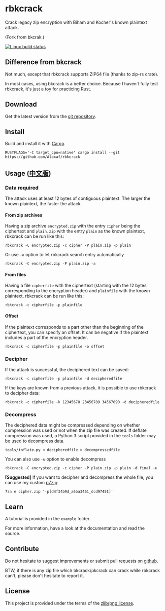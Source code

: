 rbkcrack
=======

Crack legacy zip encryption with Biham and Kocher's known plaintext attack.

(Fork from bkcrak.)

[![Linux build status](https://travis-ci.org/Aloxaf/rbkcrack.svg)](https://travis-ci.org/Aloxaf/rbkcrack)

Difference from bkcrack
-----------------------

Not much, except that rbkcrack supports ZIP64 file (thanks to zip-rs crate).

In most cases, using bkcrack is a better choice.
Because I haven't fully test rbkcrack, it's just a toy for practicing Rust.

Download
--------

Get the latest version from the [git repository](https://github.com/Aloxaf/rbkcrack).

Install
-------

Build and install it with [Cargo](https://doc.rust-lang.org/cargo).

```shell
RUSTFLAGS='-C target_cpu=native' cargo install --git https://github.com/Aloxaf/rbkcrack
```

Usage ([中文版](https://github.com/Aloxaf/rbkcrack/blob/master/README_CN.md))
-----

### Data required

The attack uses at least 12 bytes of contiguous plaintext.
The larger the known plaintext, the faster the attack.

#### From zip archives

Having a zip archive `encrypted.zip` with the entry `cipher` being the ciphertext and `plain.zip` with the entry `plain` as the known plaintext, rbkcrack can be run like this:

    rbkcrack -C encrypted.zip -c cipher -P plain.zip -p plain

Or use `-a` option to let rbkcrack search entry automatically

    rbkcrack -C encrypted.zip -P plain.zip -a

#### From files

Having a file `cipherfile` with the ciphertext (starting with the 12 bytes corresponding to the encryption header) and `plainfile` with the known plaintext, rbkcrack can be run like this:

    rbkcrack -c cipherfile -p plainfile

#### Offset

If the plaintext corresponds to a part other than the beginning of the ciphertext, you can specify an offset.
It can be negative if the plaintext includes a part of the encryption header.

    rbkcrack -c cipherfile -p plainfile -o offset

### Decipher

If the attack is successful, the deciphered text can be saved:

    rbkcrack -c cipherfile -p plainfile -d decipheredfile

If the keys are known from a previous attack, it is possible to use rbkcrack to decipher data:

    rbkcrack -c cipherfile -k 12345678 23456789 34567890 -d decipheredfile

### Decompress

The deciphered data might be compressed depending on whether compression was used or not when the zip file was created.
If deflate compression was used, a Python 3 script provided in the `tools` folder may be used to decompress data.

    tools/inflate.py < decipheredfile > decompressedfile

You can also use `-u` option to enable decompress

    rbkcrack -C encrypted.zip -c cipher -P plain.zip -p plain -d final -u

**[Suggested]** If you want to decipher and decompress the whole file, you can use my custom [p7zip](https://github.com/Aloxaf/p7zip):

    7za e cipher.zip '-p[d4f34b9d_a6ba3461_dcd97451]'

Learn
-----

A tutorial is provided in the `example` folder.

For more information, have a look at the documentation and read the source.

Contribute
----------

Do not hesitate to suggest improvements or submit pull requests on [github](https://github.com/Aloxaf/rbkcrack).

BTW, if there is any zip file which bkcrack/pkcrack can crack while rbkcrack can't,
please don't hesitate to report it. 

License
-------

This project is provided under the terms of the [zlib/png license](http://opensource.org/licenses/Zlib).
